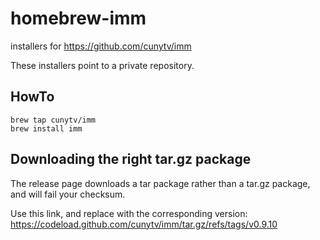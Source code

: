 # homebrew-imm
installers for https://github.com/cunytv/imm

These installers point to a private repository.

## HowTo

```
brew tap cunytv/imm
brew install imm
```

## Downloading the right tar.gz package
The release page downloads a tar package rather than a tar.gz package, and will fail your checksum.

Use this link, and replace with the corresponding version:
https://codeload.github.com/cunytv/imm/tar.gz/refs/tags/v0.9.10

